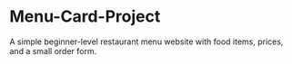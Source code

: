 # Menu-Card-Project
A simple beginner-level restaurant menu website with food items, prices, and a small order form.
